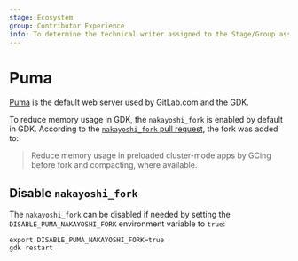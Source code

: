 ```yaml
---
stage: Ecosystem
group: Contributor Experience
info: To determine the technical writer assigned to the Stage/Group associated with this page, see https://about.gitlab.com/handbook/engineering/ux/technical-writing/#assignments
---
```


# Puma

[Puma](https://github.com/puma/puma) is the default web server used by GitLab.com and
the GDK.

To reduce memory usage in GDK, the `nakayoshi_fork` is enabled by default in GDK.
According to the
[`nakayoshi_fork` pull request](https://github.com/puma/puma/pull/2256), the fork was
added to:

> Reduce memory usage in preloaded cluster-mode apps by GCing before
> fork and compacting, where available.

## Disable `nakayoshi_fork`

The `nakayoshi_fork` can be disabled if needed by setting the
`DISABLE_PUMA_NAKAYOSHI_FORK` environment variable to `true`:

```shell
export DISABLE_PUMA_NAKAYOSHI_FORK=true
gdk restart
```
